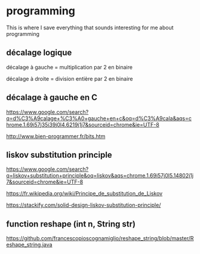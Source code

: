 # programming
This is where I save everything that sounds interesting for me about programming

## décalage logique

décalage à gauche = multiplication par 2 en binaire

décalage à droite = division entière par 2 en binaire

## décalage à gauche en C

https://www.google.com/search?q=d%C3%A9calage+%C3%A0+gauche+en+c&oq=d%C3%A9cala&aqs=chrome.1.69i57j35i39j0l4.6219j1j7&sourceid=chrome&ie=UTF-8

http://www.bien-programmer.fr/bits.htm



## liskov substitution principle

https://www.google.com/search?q=liskov+substitution+principle&oq=liskov&aqs=chrome.1.69i57j0l5.14802j1j7&sourceid=chrome&ie=UTF-8

https://fr.wikipedia.org/wiki/Principe_de_substitution_de_Liskov

https://stackify.com/solid-design-liskov-substitution-principle/

## function reshape (int n, String str)

https://github.com/francescopioscognamiglio/reshape_string/blob/master/Reshape_string.java




